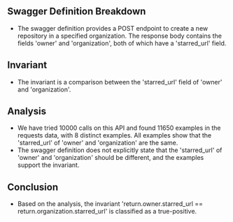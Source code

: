 ## Swagger Definition Breakdown
- The swagger definition provides a POST endpoint to create a new repository in a specified organization. The response body contains the fields 'owner' and 'organization', both of which have a 'starred_url' field.

## Invariant
- The invariant is a comparison between the 'starred_url' field of 'owner' and 'organization'.

## Analysis
- We have tried 10000 calls on this API and found 11650 examples in the requests data, with 8 distinct examples. All examples show that the 'starred_url' of 'owner' and 'organization' are the same.
- The swagger definition does not explicitly state that the 'starred_url' of 'owner' and 'organization' should be different, and the examples support the invariant.

## Conclusion
- Based on the analysis, the invariant 'return.owner.starred_url == return.organization.starred_url' is classified as a true-positive.

